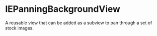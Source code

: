 # IEPanningBackgroundView
A reusable view that can be added as a subview to pan through a set of stock images. 

